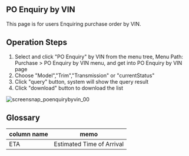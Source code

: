 ## PO Enquiry by VIN

This page is for users Enquiring purchase order by VIN.


## Operation Steps
1. Select and click "PO Enquiry" by VIN from the menu tree, Menu Path: Purchase > PO Enquiry by VIN menu, and get into PO Enquiry by VIN page
2. Choose "Model","Trim","Transmission" or "currentStatus"
3. Click "query" button, system will show the query result
4. Click "download" button to download the list

![screensnap_poenquirybyvin_00](https://github.com/grantpanda/gitbook_ArbeitBuch/raw/master/.gitbook/assets/screensnap_poenquirybyvin_00.jpg)


## Glossary
column name | memo
---|---
ETA | Estimated Time of Arrival

